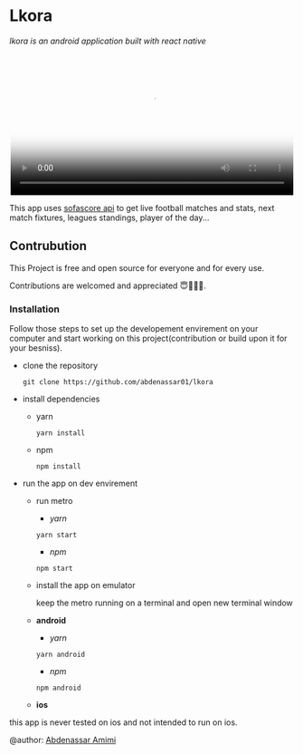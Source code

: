 # Lkora

_lkora is an android application built with react native_ 

<video class="video media" width="500px" height="auto"
id="video-antiquepasteleeve" alt="mockrocket-export GIF" autoplay="" playsinline="" preload="auto" poster="https://thumbs.gfycat.com/AntiquePastelEeve-mobile.jpg" style="max-width: 640px; margin: 0px auto; display: block;" tabindex="-1" width="1920" height="1080"><source src="https://thumbs.gfycat.com/AntiquePastelEeve-mobile.mp4" type="video/mp4"><source src="https://giant.gfycat.com/AntiquePastelEeve.mp4" type="video/mp4"><source src="https://thumbs.gfycat.com/AntiquePastelEeve-mobile.mp4" type="video/mp4"></video>


This app uses [sofascore api](https://sofascore.com) to get live football matches and stats, next match fixtures, leagues standings, player of the day...


## Contrubution


This Project is free and open source for everyone and for every use.

Contributions are welcomed and appreciated 😇👨🏻‍💻.

### Installation

Follow those steps to set up the developement envirement on your computer and start working on this project(contribution or build upon it for your besniss).


- clone the repository

    ```
    git clone https://github.com/abdenassar01/lkora
    ```

- install dependencies
  
  - yarn

    ```
    yarn install
    ```
  - npm 
    ```
    npm install
    ```

- run the app on dev envirement
  - run metro
    
    - *yarn*

    ```
    yarn start
    ```
    - *npm*

    ```
    npm start
    ```
  - install the app on emulator


    keep the metro running on a terminal and open new terminal window 

  - **android**

      - *yarn*

      ```
      yarn android
      ```
      - *npm*

      ```
      npm android
      ```
  - **ios**

this app is never tested on ios and not intended to run on ios.



@author: [Abdenassar Amimi](https://nassardev.me)